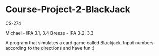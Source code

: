 # Course-Project-2-BlackJack
CS-274

Michael - IPA 3.1, 3.4
Breeze - IPA 3.2, 3.3

A program that simulates a card game called Blackjack. Input numbers according to the directions and have fun :)
